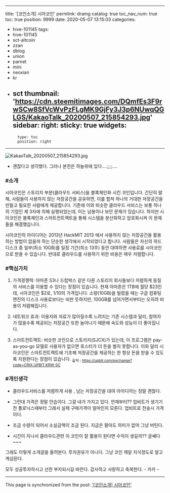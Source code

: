 
---
title: '[코인소개]  시아코인'
permlink: dramg
catalog: true
toc_nav_num: true
toc: true
position: 9999
date: 2020-05-07 13:15:03
categories:
- hive-101145
tags:
- hive-101145
- sct-altcoin
- zzan
- dblog
- union
- parnet
- mini
- neoxian
- kr
- sct
thumbnail: 'https://cdn.steemitimages.com/DQmfEs3F9rwSCw8SfVcWvPzFLgMK9GjFy3J3p6NUwqQGLGS/KakaoTalk_20200507_215854293.jpg'
sidebar:
    right:
        sticky: true
widgets:
    -
        type: toc
        position: right
---


![KakaoTalk_20200507_215854293.jpg](https://cdn.steemitimages.com/DQmfEs3F9rwSCw8SfVcWvPzFLgMK9GjFy3J3p6NUwqQGLGS/KakaoTalk_20200507_215854293.jpg)

-  괜찮다고 생각했다.  그러나 본전은 하늘위에 있다....;;;;....

### #소개
시아코인은 스토리지 부분(클라우드 서비스)을 블록체인화 시킨 코인입니다. 간단히 말해, 사람들이 사용하지 않는 저장공간을 공유하면, 이를 합쳐 하나의 거대한 저장공간을 만들고 필요한 사람에게 제공합니다. 기존에 이와 비슷한 클라우드 서비스는 보통 하나의 기업인 제 3자에 의해 실행되었는데, 이는 남용이나 보안 문제가 있습니다. 하지만 시아코인은 블록체인과 스마트컨트랙트을 통해 시스템을 분산화하고 암호화시켜 이 문제들을 해결했습니다.

시아코인의 아이디어는 2013년 HackMIT 2013 에서 사용하지 않는 저장공간을 활용하는 방법이 없을까 하는 단순한 생각에서 시작되었다고 합니다. 사람들은 자신의 하드디스크 중 일부(최소 10GB)를 일정 기간(최소 13주) 동안 대여하면 사용료를 시아코인으로 받을 수 있습니다. 반대로 클라우드를 사용하기 위한 비용은 매우 저렴합니다.

###  #핵심가치

1. 가격경쟁력: 아마존 S3나 드랍박스 같은 다른 스토리지 회사들보다 저렴하게 동질의 서비스를 이용할 수 있다는 장점이 있습니다. 현재 아마존은 1TB에 월당 $23인데, 시아코인은 $2로, 1/10의 가격입니다. 소량(10GB)을 빌렸을 때는 구글 컴퓨팅엔진의 디스크 사용료보다는 비싼 듯하지만, 100GB를 넘어가면서부터는 오히려 비용이 저렴해집니다.

2. 네트워크 효과: 이용자와 자료가 많아질수록 느려지는 기존 시스템과 달리, 참여자가 많을수록 제공되는 저장공간 또한 늘어나기 때문에 속도와 성능이 더 좋아집니다.

3. 스마트컨트랙트: 비슷한 코인으로 스토리지(SJCX)가 있는데, 이 프로그램은 pay-as-you-go 모델로 사용자가 없으면 호스터가 더 돈을 벌지 못합니다. 이와 달리 시아코인은 스마트컨트랙트에 기초해 저장공간을 제공하는 한 항상 돈을 받을 수 있도록 지원한다는 장점이 있습니다.
<sub>출처 : https://upbit.com/exchange?code=CRIX.UPBIT.KRW-SC</sub>

### #개인생각

-  클라우드서비스를 저렴하게 사용 , 남는 저장공간을 대여
아이디어는 정말 괜찮다. 
- 그런대 가격은 정말 안습이다. 
그걸 내가 가지고 있다.  언제부터??  업비트가 생기기전 폴로닉스때부터
그래서 실제 구매가격이 얼마인지 모른다.  업비트로 전송시 가격이다.

- 조금 수량이 되어서 소실금액이 조금 된다. 
지금은 팔아도 의미가 없어 그냥 버틴다. 

- 시간이 지나서 클라우드관련 이 코인이 잘 활용이 된다면 
수익이 생길까??  글쌔다 ~~~

그래도 이렇게 소개글을 올려본다. 
투자권유가 아니다.  그냥 코인 깨알 지식정도로 알고 계심된다.

모두 성공투자하시고 선한 부자되시길 바란다.
감사하고 사랑하고 축복한다. - 카카 -

- - -

This page is synchronized from the post: ['[코인소개]  시아코인'](https://steemit.com/@kibumh/dramg)
